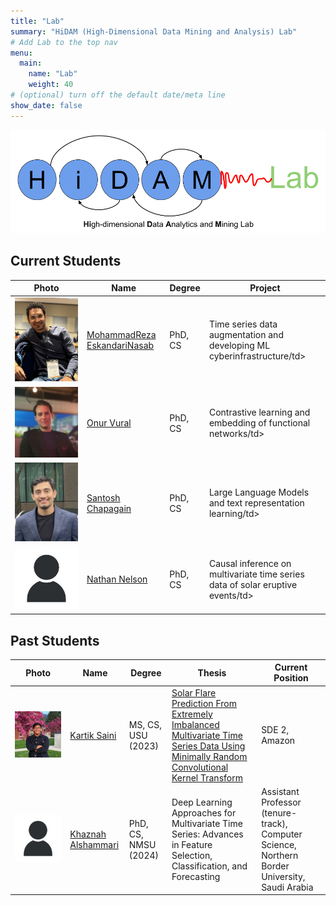 ```yaml
---
title: "Lab"
summary: "HiDAM (High-Dimensional Data Mining and Analysis) Lab"
# Add Lab to the top nav
menu:
  main:
    name: "Lab"
    weight: 40
# (optional) turn off the default date/meta line
show_date: false
---
```


<!-- Top-centered logo (put logo.png next to this file) -->
<div class="lab-hero">
  <img src="logo.png" alt="Lab logo">
</div>

## Current Students

<table class="lab-table">
  <thead>
    <tr>
      <th>Photo</th>
      <th>Name</th>
      <th>Degree</th>
      <th>Project</th>
    </tr>
  </thead>
  <tbody>
    <!-- Duplicate this <tr> per student -->
    <tr>
      <td><img src="img/reza.jpg" alt="Student 1" class="lab-photo"></td>
      <td><a href="https://www.linkedin.com/in/samresume/" target="_blank" rel="noopener">MohammadReza EskandariNasab</a></td>
      <td>PhD, CS</td>
      <td>Time series data augmentation and developing ML cyberinfrastructure/td>
    </tr>
    <tr>
      <td><img src="img/onur.jpg" alt="Student 2" class="lab-photo"></td>
      <td><a href="https://www.linkedin.com/in/onur-vural-696706220/" target="_blank" rel="noopener">Onur Vural</a></td>
      <td>PhD, CS</td>
      <td>Contrastive learning and embedding of functional networks/td>
    </tr>
    <tr>
      <td><img src="img/santosh.jpg" alt="Student 3" class="lab-photo"></td>
      <td><a href="https://www.linkedin.com/in/s-c7/" target="_blank" rel="noopener">Santosh Chapagain</a></td>
      <td>PhD, CS</td>
      <td>Large Language Models and text representation learning/td>
    </tr>
    <tr>
      <td><img src="img/annon.jpg" alt="Student 4" class="lab-photo"></td>
      <td><a href="https://www.linkedin.com/in/nwnelson/" target="_blank" rel="noopener">Nathan Nelson</a></td>
      <td>PhD, CS</td>
      <td>Causal inference on multivariate time series data of solar eruptive events/td>
    </tr>
  </tbody>
</table>

## Past Students

<table class="lab-table">
  <thead>
    <tr>
      <th>Photo</th>
      <th>Name</th>
      <th>Degree</th>
      <th>Thesis</th>
      <th>Current Position</th>
    </tr>
  </thead>
  <tbody>
    <!-- Duplicate this <tr> per alum -->
    <tr>
      <td><img src="img/kartik.jpg" alt="Alum 1" class="lab-photo"></td>
      <td><a href="https://www.linkedin.com/in/1420kartik/" target="_blank" rel="noopener">Kartik Saini</a></td>
      <td>MS, CS, USU (2023)</td>
      <td><a href="https://digitalcommons.usu.edu/etd2023/88/" target="_blank" rel="noopener">Solar Flare Prediction From Extremely Imbalanced Multivariate Time Series Data Using Minimally Random Convolutional Kernel Transform</a></td>
      <td>SDE 2, Amazon</td>
    </tr>
    <tr>
      <td><img src="img/annon.jpg" alt="Alum 2" class="lab-photo"></td>
      <td><a href="https://www.linkedin.com" target="_blank" rel="noopener">Khaznah Alshammari</a></td>
      <td>PhD, CS, NMSU (2024)</td>
      <td>Deep Learning Approaches for Multivariate Time Series: Advances in Feature Selection, Classification, and Forecasting</td>
      <td>Assistant Professor (tenure-track), Computer Science, Northern Border University, Saudi Arabia</td>
    </tr>
  </tbody>
</table>
